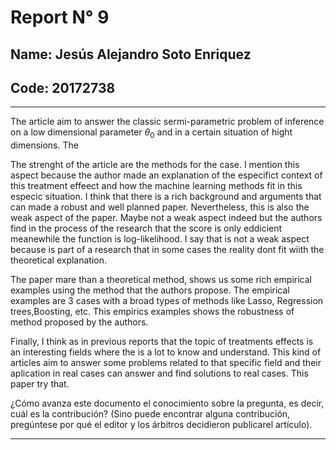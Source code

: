 # Report N° 9

## Name: Jesús Alejandro Soto Enriquez
## Code: 20172738


***


The article aim to answer the classic sermi-parametric problem of inference on a low dimensional parameter $\theta_0$ and in a certain situation of hight dimensions. The   


The strenght of the article are the methods for the case. I mention this aspect because the author made an explanation of the especifict context of this treatment effeect and how the machine learning methods fit in this especic situation. I think that there is a rich background and arguments that can made a robust and well planned paper. Nevertheless, this is also the weak aspect of the paper. Maybe not a weak aspect indeed but the authors find in the process of the research that the score is only eddicient meanewhile the function is log-likelihood. I say that is not a weak aspect because is part of a research that in some cases the reality dont fit wiith the theoretical explanation.

The paper mare than a theoretical method, shows us some rich empirical examples using the method that the authors propose. The empirical examples are 3 cases with a broad types of methods like Lasso, Regression trees,Boosting, etc. This empirics examples shows the robustness of method proposed by the authors.

Finally, I think as in previous reports that the topic of treatments effects is an interesting fields where the is a lot to know and understand. This kind of articles aim to answer some problems related to that specific field and their aplication in real cases can answer and find solutions to real cases. This paper try that.

¿Cómo avanza este documento el conocimiento sobre la pregunta, es decir, cuál es la contribución? (Sino puede encontrar alguna contribución, pregúntese por qué el editor y los árbitros decidieron publicarel artículo).



-------------------------------------------------------
